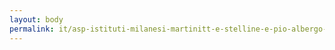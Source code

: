 ```yaml
---
layout: body
permalink: it/asp-istituti-milanesi-martinitt-e-stelline-e-pio-albergo-trivulzio-di-milano/
---
```


